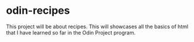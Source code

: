 # odin-recipes
This project will be about recipes. This will showcases all the basics of html that I have learned so far in the Odin Project program.